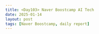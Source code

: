 ```yaml
---
title: <Day103> Naver Boostcamp AI Tech
date: 2025-01-14
layout: post
tags: [Naver Boostcamp, daily report]
---
```

